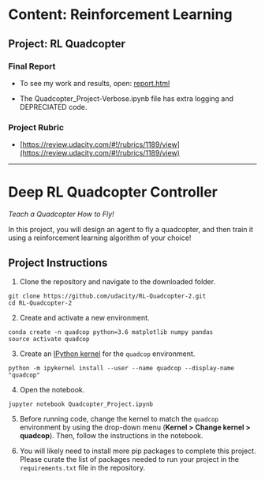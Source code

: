 # Content: Reinforcement Learning
## Project: RL Quadcopter

### Final Report
* To see my work and results, open: 
[report.html](http://htmlpreview.github.com/?https://github.com/TheNathanielWatkins/Reinforcement-Learning-Quadcopter/blob/master/Report.html)

* The Quadcopter_Project-Verbose.ipynb file has extra logging and DEPRECIATED code.

### Project Rubric
* [https://review.udacity.com/#!/rubrics/1189/view](https://review.udacity.com/#!/rubrics/1189/view)

-------

# Deep RL Quadcopter Controller

*Teach a Quadcopter How to Fly!*

In this project, you will design an agent to fly a quadcopter, and then train it using a reinforcement learning algorithm of your choice!

## Project Instructions

1. Clone the repository and navigate to the downloaded folder.

```
git clone https://github.com/udacity/RL-Quadcopter-2.git
cd RL-Quadcopter-2
```

2. Create and activate a new environment.

```
conda create -n quadcop python=3.6 matplotlib numpy pandas
source activate quadcop
```

3. Create an [IPython kernel](http://ipython.readthedocs.io/en/stable/install/kernel_install.html) for the `quadcop` environment.
```
python -m ipykernel install --user --name quadcop --display-name "quadcop"
```

4. Open the notebook.
```
jupyter notebook Quadcopter_Project.ipynb
```

5. Before running code, change the kernel to match the `quadcop` environment by using the drop-down menu (**Kernel > Change kernel > quadcop**). Then, follow the instructions in the notebook.

6. You will likely need to install more pip packages to complete this project.  Please curate the list of packages needed to run your project in the `requirements.txt` file in the repository.
